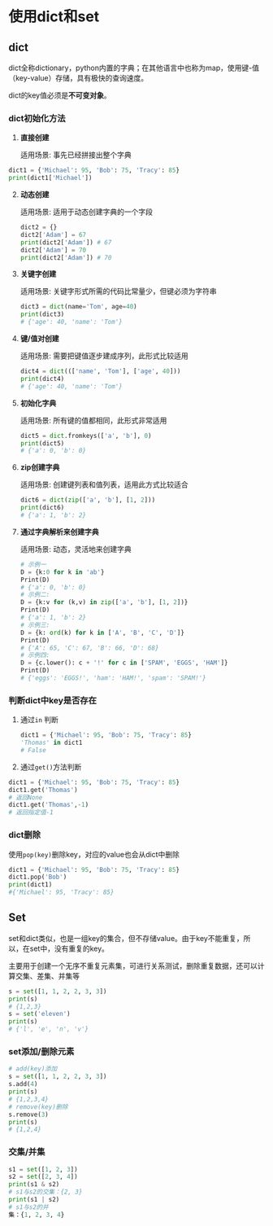 # 使用dict和set

## dict

dict全称dictionary，python内置的字典；在其他语言中也称为map，使用键-值（key-value）存储，具有极快的查询速度。

dict的key值必须是**不可变对象**。

### dict初始化方法

1. **直接创建**

   适用场景: 事先已经拼接出整个字典

```python
dict1 = {'Michael': 95, 'Bob': 75, 'Tracy': 85}
print(dict1['Michael'])
```

2. **动态创建**

   适用场景: 适用于动态创建字典的一个字段

   ```python
   dict2 = {}
   dict2['Adam'] = 67
   print(dict2['Adam'])	# 67
   dict2['Adam'] = 70
   print(dict2['Adam'])	# 70
   ```

3. **关键字创建**

   适用场景: 关键字形式所需的代码比常量少，但键必须为字符串

   ```python
   dict3 = dict(name='Tom', age=40)
   print(dict3)	
   # {'age': 40, 'name': 'Tom'}
   ```

4. **键/值对创建**

   适用场景: 需要把键值逐步建成序列，此形式比较适用

   ```python
   dict4 = dict((['name', 'Tom'], ['age', 40]))
   print(dict4)
   # {'age': 40, 'name': 'Tom'}
   ```

5. **初始化字典**

   适用场景: 所有键的值都相同，此形式非常适用

   ```python
   dict5 = dict.fromkeys(['a', 'b'], 0)
   print(dict5)
   # {'a': 0, 'b': 0}
   ```

6. **zip创建字典**

   适用场景: 创建键列表和值列表，适用此方式比较适合

   ```python
   dict6 = dict(zip(['a', 'b'], [1, 2]))
   print(dict6)
   # {'a': 1, 'b': 2}
   ```

7. **通过字典解析来创建字典**

   适用场景: 动态，灵活地来创建字典

   ```python
   # 示例一
   D = {k:0 for k in 'ab'}
   Print(D)
   # {'a': 0, 'b': 0}
   # 示例二:
   D = {k:v for (k,v) in zip(['a', 'b'], [1, 2])}
   Print(D)
   # {'a': 1, 'b': 2}
   # 示例三:
   D = {k: ord(k) for k in ['A', 'B', 'C', 'D']}
   Print(D)
   # {'A': 65, 'C': 67, 'B': 66, 'D': 68}
   # 示例四:
   D = {c.lower(): c + '!' for c in ['SPAM', 'EGGS', 'HAM']}
   Print(D)
   # {'eggs': 'EGGS!', 'ham': 'HAM!', 'spam': 'SPAM!'}
   ```

### 判断dict中key是否存在

1. 通过`in` 判断

   ```python
   dict1 = {'Michael': 95, 'Bob': 75, 'Tracy': 85}
   'Thomas' in dict1
   # False
   ```

2. 通过`get()`方法判断

```python
dict1 = {'Michael': 95, 'Bob': 75, 'Tracy': 85}
dict1.get('Thomas')
# 返回None
dict1.get('Thomas',-1)
# 返回指定值-1
```

### dict删除

使用`pop(key)`删除key，对应的value也会从dict中删除

```python
dict1 = {'Michael': 95, 'Bob': 75, 'Tracy': 85}
dict1.pop('Bob')
print(dict1)
#{'Michael': 95, 'Tracy': 85}
```

## Set

set和dict类似，也是一组key的集合，但不存储value。由于key不能重复，所以，在set中，没有重复的key。

主要用于创建一个无序不重复元素集，可进行关系测试，删除重复数据，还可以计算交集、差集、并集等

```python
s = set([1, 1, 2, 2, 3, 3])
print(s)
# {1,2,3}
s = set('eleven')
print(s)
# {'l', 'e', 'n', 'v'}
```

### set添加/删除元素

```python
# add(key)添加
s = set([1, 1, 2, 2, 3, 3])
s.add(4)
print(s)
# {1,2,3,4}
# remove(key)删除
s.remove(3)
print(s)
# {1,2,4}
```

### 交集/并集

```python
s1 = set([1, 2, 3])
s2 = set([2, 3, 4])
print(s1 & s2)
# s1与s2的交集：{2, 3}
print(s1 | s2)
# s1与s2的并
集：{1, 2, 3, 4}
```



